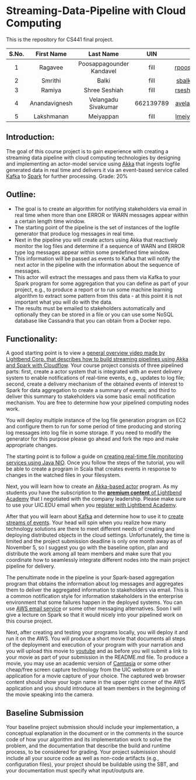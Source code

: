 # Streaming-Data-Pipeline with Cloud Computing

This is the repository for CS441 final project.

| S.No. | First Name | Last Name | UIN | Email |
| :---: | :---: | :---: | :---: | :---: |
|1 | Ragavee | Poosappagounder Kandavel | fill | rpoosa2@uic.edu |
|2 | Smrithi | Balki | fill | sbalki3@uic.edu |
|3 | Ramiya | Shree Seshiah | fill | rsesha3@uic.edu |
|4 | Anandavignesh | Velangadu Sivakumar | 662139789 | avelan2@uic.edu |
|5 | Lakshmanan | Meiyappan | fill | lmeiya2@uic.edu |

## Introduction:
The goal of this course project is to gain experience with creating a streaming data pipeline with cloud computing technologies by designing and implementing an actor-model service using [Akka](https://akka.io/) that ingests logfile generated data in real time and delivers it via an event-based service called [Kafka](https://kafka.apache.org/) to [Spark](https://spark.apache.org/) for further processing. 
Grade: 20%

## Outline:

* The goal is to create an algorithm for notifying stakeholders via email in real time when more than one ERROR or WARN messages appear within a certain length time window.
* The starting point of the pipeline is the set of instances of the logfile generator that produce log messages in real time. 
* Next in the pipeline you will create actors using Akka that reactively monitor the log files and determine if a sequence of WARN and ERROR type log messages appear within some predefined time window. 
* This information will be passed as events to Kafka that will notify the next actor in the pipeline with the information about the sequence of messages. 
* This actor will extract the messages and pass them via Kafka to your Spark program for some aggregation that you can define as part of your project, e.g., to produce a report or to run some machine learning algorithm to extract some pattern from this data - at this point it is not important what you will do with the data.
* The results must be emailed to stakeholders automatically and optionally they can be stored in a file or you can use some NoSQL database like Cassandra that you can obtain from a Docker repo. 

## Functionality:

A good starting point is to view a [general overview video made by Lightbend Corp. that describes how to build streaming pipelines using Akka and Spark with Cloudflow](https://www.youtube.com/watch?v=MaXCx0fy0xU). Your course project consists of three pipelined parts: first, create a actor system that is integrated with an event delivery system to enable notifications of real-time events, e.g., updates to log file; second, create a delivery mechanism of the obtained events of interest to Spark for data aggregation to create a summary of events; and third to deliver this summary to stakeholders via some basic email notification mechanism. You are free to determine how your pipelined computing nodes work.

You will deploy multiple instance of the log file generation program on EC2 and configure them to run for some period of time producing and storing log messages into log file in some storage. If you need to modify the generator for this purpose please go ahead and fork the repo and make appropriate changes. 

The starting point is to follow a guide on [creating real-time file monitoring services using Java NIO](https://dzone.com/articles/listening-to-fileevents-with-java-nio). Once you follow the steps of the tutorial, you will be able to create a program in Scala that creates events in response to changes in the watched files in your filesystem.

Next, you will learn how to create an [Akka-based actor](https://doc.akka.io/docs/akka/current/index.html?language=scala) program. As my students you have the subscription to the [**premium content** of Lightbend Academy](https://academy.lightbend.com/courses?search_query=FILTER_TYPE_PREMIUM) that I negotiated with the company leadership. Please make sure to use your UIC.EDU email when you [register with Lightbend Academy](https://www.lightbend.com/account/register).

After that you will learn about [Kafka](https://kafka.apache.org/quickstart) and determine how to use it to [create streams of events](https://www.youtube.com/watch?v=MYTFPTtOoLs). Your head will spin when you realize how many technology solutions are there to meet different needs of creating and deploying distributed objects in the cloud settings. Unfortunately, the time is limited and the project submission deadline is only one month away as of November 5, so I suggest you go with the baseline option, plan and distribute the work among all team members and make sure that you coordinate how to seamlessly integrate different nodes into the main project pipeline for delivery.

The penultimate node in the pipeline is your Spark-based aggregation program that obtains the information about log messages and aggregates them to deliver the aggregated information to stakeholders via email. This is a common notification style for information stakeholders in the enterprise environment that some failures happen in the deployed systems. You can use [AWS email service](https://aws.amazon.com/ses/) or some other messaging alternatives. Soon I will give a lecture on Spark so that it would nicely into your pipelined work on this course project.

Next, after creating and testing your programs locally, you will deploy it and run it on the AWS. You will produce a short movie that documents all steps of the deployment and execution of your program with your narration and you will upload this movie to [youtube](http://www.youtube.com) and as before you will submit a link to your movie as part of your submission in the README.md file. To produce a movie, you may use an academic version of [Camtasia](https://www.techsmith.com/video-editor.html) or some other cheap/free screen capture technology from the UIC webstore or an application for a movie capture of your choice. The captured web browser content should show your login name in the upper right corner of the AWS application and you should introduce all team members in the beginning of the movie speaking into the camera.

## Baseline Submission

Your baseline project submission should include your implementation, a conceptual explanation in the document or in the comments in the source code of how your algorithm and its implementation work to solve the problem, and the documentation that describe the build and runtime process, to be considered for grading. Your project submission should include all your source code as well as non-code artifacts (e.g., configuration files), your project should be buildable using the SBT, and your documentation must specify what input/outputs are.
